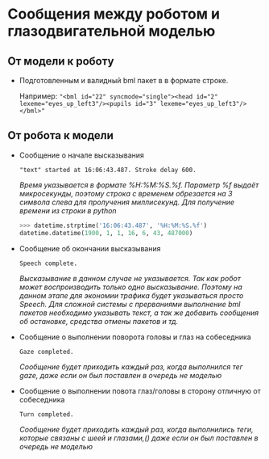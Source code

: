# Сообщения между роботом и глазодвигательной моделью

## От модели к роботу
* Подготовленным и валидный bml пакет в в формате строке.
    
    Например: 
    ```"<bml id="22" syncmode="single"><head id="2" lexeme="eyes_up_left3"/><pupils id="3" lexeme="eyes_up_left3"/></bml>"```

## От робота к модели 
* Сообщение о начале высказывания

    ```"text" started at 16:06:43.487. Stroke delay 600.```

    *Время указывается в формате %H:%M:%S.%f. Параметр %f выдаёт микросекунды, поэтому строка с временем обрезается на 3 символа слева для пролучения миллисекунд. Для получение времени из строки в python*
    
    ```python
    >>> datetime.strptime('16:06:43.487', '%H:%M:%S.%f')
    datetime.datetime(1900, 1, 1, 16, 6, 43, 487000)
    ```
    
* Сообщение об окончании высказывания

    ```Speech complete.```

    *Высказывание в данном случае не указывается. Так как робот может воспроизводить только одно высказывание. Поэтому на данном этапе для экономии трафика будет указываться просто Speech. Для сложной системы с прерваниями выполнение bml пакетов необходимо указывать текст, а так же добавить сообщения об остановке, средства отмены пакетов и тд.*

* Сообщение о выполнении поворота головы и глаз на собеседника

    ```Gaze completed.```

    *Сообщение будет приходить каждый раз, когда выполнился тег gaze, даже если он был поставлен в очередь не моделью*

* Сообщение о выполнении повота глаз/головы в сторону отличную от собеседника

    ```Turn completed.```

    *Сообщение будет приходить каждый раз, когда выполнились теги, которые связаны с шеей и глазами,() даже если он был поставлен в очередь не моделью*
